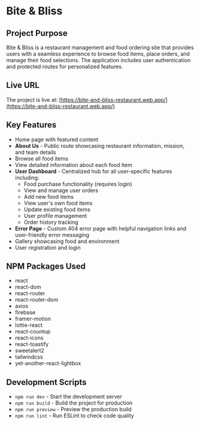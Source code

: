 # Bite & Bliss

## Project Purpose
Bite & Bliss is a restaurant management and food ordering site that provides users with a seamless experience to browse food items, place orders, and manage their food selections. The application includes user authentication and protected routes for personalized features.

## Live URL
The project is live at: [https://bite-and-bliss-restaurant.web.app/](https://bite-and-bliss-restaurant.web.app/)

## Key Features
- Home page with featured content
- **About Us** - Public route showcasing restaurant information, mission, and team details
- Browse all food items
- View detailed information about each food item
- **User Dashboard** - Centralized hub for all user-specific features including:
  - Food purchase functionality (requires login)
  - View and manage user orders
  - Add new food items
  - View user's own food items
  - Update existing food items
  - User profile management
  - Order history tracking
- **Error Page** - Custom 404 error page with helpful navigation links and user-friendly error messaging
- Gallery showcasing food and environment
- User registration and login

## NPM Packages Used
- react
- react-dom
- react-router
- react-router-dom
- axios
- firebase
- framer-motion
- lottie-react
- react-countup
- react-icons
- react-toastify
- sweetalert2
- tailwindcss
- yet-another-react-lightbox

## Development Scripts
- `npm run dev` - Start the development server
- `npm run build` - Build the project for production
- `npm run preview` - Preview the production build
- `npm run lint` - Run ESLint to check code quality
